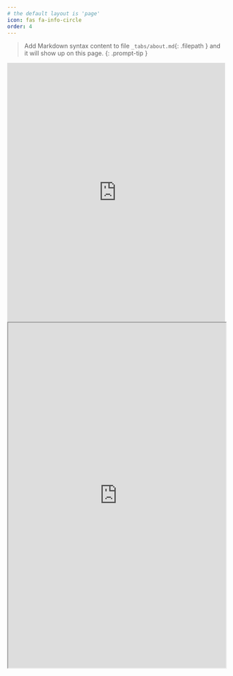 ```yaml
---
# the default layout is 'page'
icon: fas fa-info-circle
order: 4
---
```


> Add Markdown syntax content to file `_tabs/about.md`{: .filepath } and it will show up on this page.
{: .prompt-tip }

<iframe src="https://jupyterlite.github.io/demo/repl/index.html?kernel=python" width="100%" height="600px" style="border:none;"></iframe>
        
<iframe
    src="https://jupyterlite.github.io/demo/lab/index.html"
    width="100%"
    height="800px"
></iframe>
